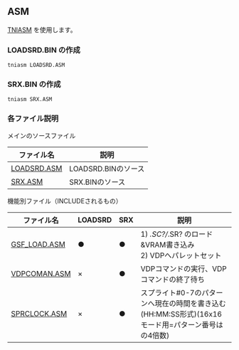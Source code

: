 ## ASM

[TNIASM](http://www.tni.nl/products/tniasm.html) を使用します。

### LOADSRD.BIN の作成

```tniasm LOADSRD.ASM```

### SRX.BIN の作成

```tniasm SRX.ASM```

### 各ファイル説明

メインのソースファイル

| ファイル名 | 説明 
|---|---|
| [LOADSRD.ASM](LOADSRD.ASM) | LOADSRD.BINのソース
| [SRX.ASM](SRX.ASM) | SRX.BINのソース

機能別ファイル（INCLUDEされるもの）

| ファイル名 | LOADSRD | SRX | 説明 
|---|---|---|---|
| [GSF_LOAD.ASM](GSF_LOAD.ASM) | ● | ● | 1) *.SC?/*.SR? のロード&VRAM書き込み<BR> 2) VDPへパレットセット
| [VDPCOMAN.ASM](VDPCOMAN.ASM) | × | ● | VDPコマンドの実行、VDPコマンドの終了待ち
| [SPRCLOCK.ASM](SPRCLOCK.ASM) | × | ● | スプライト#0-7のパターンへ現在の時間を書き込む<br>(HH:MM:SS形式)(16x16モード用=パターン番号はの4倍数)


